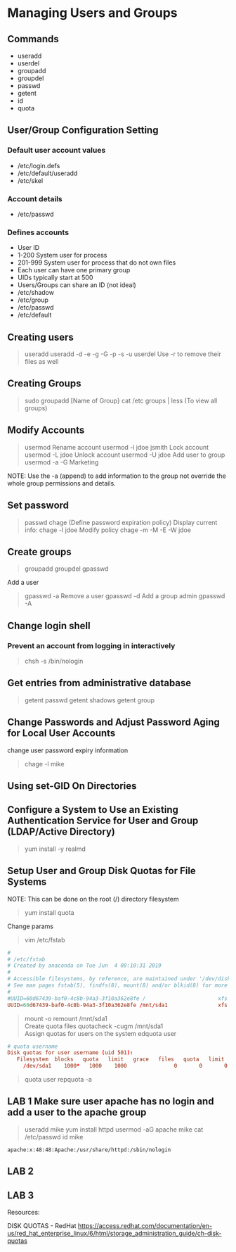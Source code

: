 # Managing Users and Groups

## Commands

- useradd
- userdel
- groupadd
- groupdel
- passwd
- getent
- id
- quota

## User/Group Configuration Setting

### Default user account values

- /etc/login.defs
- /etc/default/useradd
- /etc/skel

### Account details

- /etc/passwd

### Defines accounts

- User ID
- 1-200 System user for process
- 201-999 System user for process that do not own files
- Each user can have one primary group
- UIDs typically start at 500
- Users/Groups can share an ID (not ideal)
- /etc/shadow
- /etc/group
- /etc/passwd
- /etc/default

## Creating users

> useradd
> useradd -d -e -g -G -p -s -u
> userdel
Use -r to remove their files as well

## Creating Groups

> sudo groupadd [Name of Group}
> cat /etc groups | less (To view all groups)

## Modify Accounts

> usermod
Rename account
> usermod -l jdoe jsmith
Lock account
> usermod -L jdoe
Unlock account
> usermod -U jdoe
Add user to group
> usermod -a -G Marketing

NOTE: Use the -a (append) to add information to the group not override the whole group permissions and details.

## Set password

> passwd
chage (Define password expiration policy)
Display current info:
> chage -l jdoe
Modify policy
> chage -m -M -E -W jdoe

## Create groups

> groupadd
> groupdel
> gpasswd

Add a user
> gpasswd -a
Remove a user
> gpasswd -d
Add a group admin
> gpasswd -A

## Change login shell

### Prevent an account from logging in interactively

> chsh -s /bin/nologin

## Get entries from administrative database

> getent passwd
> getent shadows
> getent group

## Change Passwords and Adjust Password Aging for Local User Accounts

change user password expiry information
> chage -l mike

## Using set-GID On Directories

## Configure a System to Use an Existing Authentication Service for User and Group (LDAP/Active Directory)

> yum install -y realmd

## Setup User and Group Disk Quotas for File Systems

NOTE: This can be done on the root (/) directory filesystem

> yum install quota

Change params
> vim /etc/fstab

``` conf
#
# /etc/fstab
# Created by anaconda on Tue Jun  4 09:10:31 2019
#
# Accessible filesystems, by reference, are maintained under '/dev/disk'
# See man pages fstab(5), findfs(8), mount(8) and/or blkid(8) for more info
#
#UUID=60d67439-baf0-4c8b-94a3-3f10a362e8fe /                       xfs     defaults        0 0
UUID=60d67439-baf0-4c8b-94a3-3f10a362e8fe /mnt/sda1                xfs     defaults,discard,usrquota       0 0
```

> mount -o remount /mnt/sda1  
Create quota files
> quotacheck -cugm /mnt/sda1  
Assign quotas for users on the system
> edquota user

``` conf
# quota username
Disk quotas for user username (uid 501): 
   Filesystem  blocks   quota   limit   grace   files   quota   limit   grace
     /dev/sda1    1000*   1000    1000               0       0       0
```

> quota user
> repquota -a

## LAB 1 Make sure user apache has no login and add a user to the apache group

> useradd mike
> yum install httpd
> usermod -aG apache mike
> cat /etc/passwd
> id mike

``` /etc/passwd | grep acahe
apache:x:48:48:Apache:/usr/share/httpd:/sbin/nologin
```

## LAB 2

## LAB 3

Resources:

DISK QUOTAS - RedHat
https://access.redhat.com/documentation/en-us/red_hat_enterprise_linux/6/html/storage_administration_guide/ch-disk-quotas